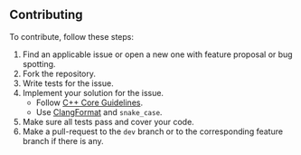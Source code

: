 ##  Contributing
To contribute, follow these steps:
1.  Find an applicable issue or open a new one with feature proposal or bug spotting.
2.  Fork the repository.
3.  Write tests for the issue.
4.  Implement your solution for the issue.
    - Follow [C++ Core Guidelines][guidelines-link].
    - Use [ClangFormat][clang-format-link] and `snake_case`.
5.  Make sure all tests pass and cover your code.
6.  Make a pull-request to the `dev` branch or to the corresponding feature branch if there is any.

[clang-format-link]:     https://clang.llvm.org/docs/ClangFormat.html
[guidelines-link]:       https://isocpp.github.io/CppCoreGuidelines/CppCoreGuidelines
